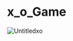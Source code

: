 # x_o_Game

![Untitledxo](https://user-images.githubusercontent.com/40424206/209121136-089c3200-444d-471a-b3ff-df90a2c65c80.png)
